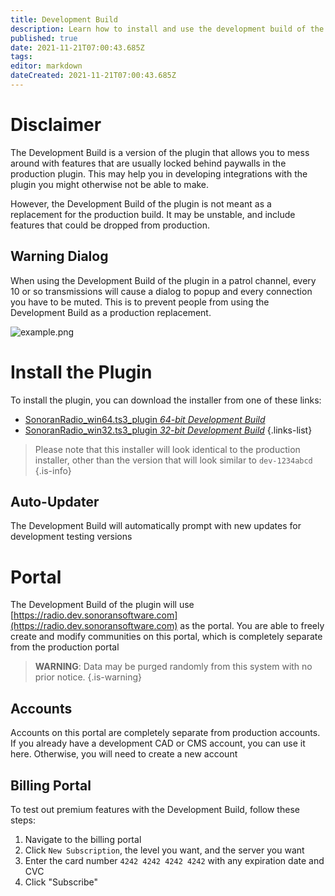 ```yaml
---
title: Development Build
description: Learn how to install and use the development build of the TeamSpeak plugin
published: true
date: 2021-11-21T07:00:43.685Z
tags: 
editor: markdown
dateCreated: 2021-11-21T07:00:43.685Z
---
```


# Disclaimer

The Development Build is a version of the plugin that allows you to mess around with features that are usually locked behind paywalls in the production plugin. This may help you in developing integrations with the plugin you might otherwise not be able to make.

However, the Development Build of the plugin is not meant as a replacement for the production build. It may be unstable, and include features that could be dropped from production.

## Warning Dialog

When using the Development Build of the plugin in a patrol channel, every 10 or so transmissions will cause a dialog to popup and every connection you have to be muted. This is to prevent people from using the Development Build as a production replacement.

![example.png](https://i.imgur.com/I1OG9Bw.png)

# Install the Plugin

To install the plugin, you can download the installer from one of these links:

- [SonoranRadio_win64.ts3_plugin *64-bit Development Build*](https://download.sonoransoftware.com/sonoranradio/dev/archive/SonoranRadio_win64.ts3_plugin)
- [SonoranRadio_win32.ts3_plugin *32-bit Development Build*](https://download.sonoransoftware.com/sonoranradio/dev/archive/SonoranRadio_win32.ts3_plugin)
{.links-list}

> Please note that this installer will look identical to the production installer, other than the version that will look similar to `dev-1234abcd`
{.is-info}

## Auto-Updater

The Development Build will automatically prompt with new updates for development testing versions

# Portal

The Development Build of the plugin will use [https://radio.dev.sonoransoftware.com](https://radio.dev.sonoransoftware.com) as the portal. You are able to freely create and modify communities on this portal, which is completely separate from the production portal

> **WARNING**: Data may be purged randomly from this system with no prior notice.
{.is-warning}

## Accounts

Accounts on this portal are completely separate from production accounts. If you already have a development CAD or CMS account, you can use it here. Otherwise, you will need to create a new account

## Billing Portal

To test out premium features with the Development Build, follow these steps:
1. Navigate to the billing portal
2. Click `New Subscription`, the level you want, and the server you want
3. Enter the card number `4242 4242 4242 4242` with any expiration date and CVC
4. Click "Subscribe"
